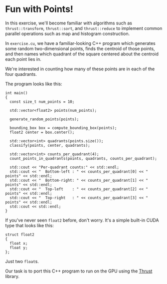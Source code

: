 Fun with Points!
================

In this exercise, we'll become familiar with algorithms such as `thrust::transform`, `thrust::sort`, and `thrust::reduce` to implement common parallel operations such as map and histogram construction.

In `exercise.cu`, we have a familiar-looking C++ program which generates some random two-dimensional points, finds the centroid of those points, and then names which quadrant of the square centered about the centroid each point lies in.

We're interested in counting how many of these points are in each of the four quadrants.

The program looks like this:

    int main()
    {
      const size_t num_points = 10;
    
      std::vector<float2> points(num_points);
    
      generate_random_points(points);
    
      bounding_box box = compute_bounding_box(points);
      float2 center = box.center();
    
      std::vector<int> quadrants(points.size());
      classify(points, center, quadrants);
    
      std::vector<int> counts_per_quadrant(4);
      count_points_in_quadrants(points, quadrants, counts_per_quadrant);
    
      std::cout << "Per-quadrant counts:" << std::endl;
      std::cout << "  Bottom-left : " << counts_per_quadrant[0] << " points" << std::endl;
      std::cout << "  Bottom-right: " << counts_per_quadrant[1] << " points" << std::endl;
      std::cout << "  Top-left    : " << counts_per_quadrant[2] << " points" << std::endl;
      std::cout << "  Top-right   : " << counts_per_quadrant[3] << " points" << std::endl;
      std::cout << std::endl;
    }

If you've never seen `float2` before, don't worry. It's a simple built-in CUDA type that looks like this:

    struct float2
    {
      float x;
      float y;
    };

Just two `float`s.

Our task is to port this C++ program to run on the GPU using the [Thrust](thrust.github.com) library.


